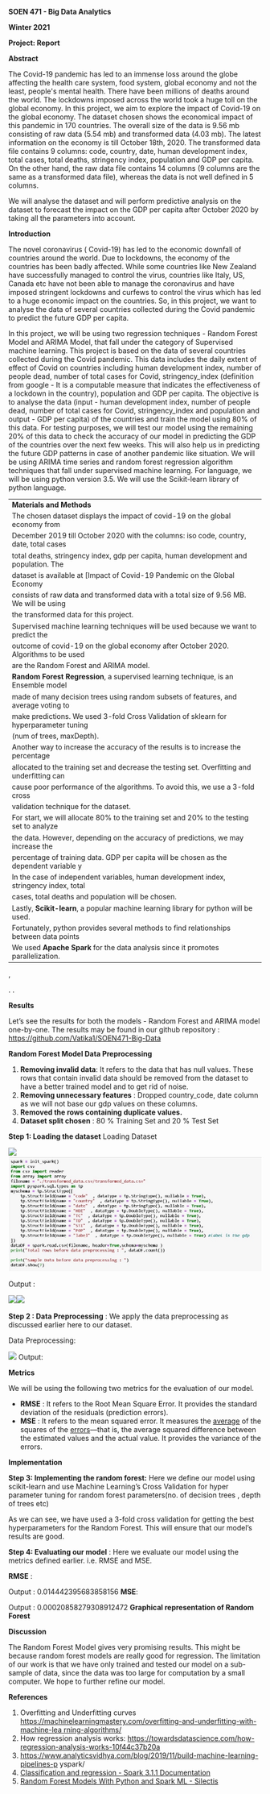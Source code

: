 ﻿**SOEN 471 - Big Data Analytics**

**Winter 2021**

**Project: Report**

**Abstract**

The Covid-19 pandemic has led to an immense loss around the globe affecting the health care system, food system, global economy and not the least, people's mental health. There have been millions of deaths around the world. The lockdowns imposed across the world took a huge toll on the global economy. In this project, we aim to explore the impact of Covid-19 on the global economy. The dataset chosen shows the economical impact of this pandemic in 170 countries. The overall size of the data is 9.56 mb consisting of raw data (5.54 mb) and transformed data (4.03 mb). The latest information on the economy is till October 18th, 2020. The transformed data file contains 9 columns: code, country, date, human development index, total cases, total deaths, stringency index, population and GDP per capita. On the other hand, the raw data file contains 14 columns (9 columns are the same as a transformed data file), whereas the data is not well defined in 5 columns.

We will analyse the dataset and will perform predictive analysis on the dataset to forecast the impact on the GDP per capita after October 2020 by taking all the parameters into account.

**Introduction**

The novel coronavirus ( Covid-19) has led to the economic downfall of countries around the world. Due to lockdowns, the economy of the countries has been badly affected. While some countries like New Zealand have successfully managed to control the virus, countries like Italy, US, Canada etc have not been able to manage the coronavirus and have imposed stringent lockdowns and curfews to control the virus which has led to a huge economic impact on the countries. So, in this project, we want to analyse the data of several countries collected during the Covid pandemic to predict the future GDP per capita.

In this project, we will be using two regression techniques - Random Forest Model and ARIMA Model, that fall under the category of Supervised machine learning. This project is based on the data of several countries collected during the Covid pandemic. This data includes the daily extent of effect of Covid on countries including human development index, number of people dead, number of total cases for Covid, stringency\_index (definition from google - It is a computable measure that indicates the effectiveness of a lockdown in the country), population and GDP per capita. The objective is to analyse the data (input - human development index, number of people dead, number of total cases for Covid, stringency\_index and population and output - GDP per capita) of the countries and train the model using 80% of this data. For testing purposes, we will test our model using the remaining 20% of this data to check the accuracy of our model in predicting the GDP of the countries over the next few weeks. This will also help us in predicting the future GDP patterns in case of another pandemic like situation. We will be using ARIMA time series and random forest regression algorithm techniques that fall under supervised machine learning. For language, we will be using python version 3.5. We will use the Scikit-learn library of python language.



||
| :- |
|**Materials and Methods**|
|The chosen dataset displays the impact of covid-19 on the global economy from|
|December 2019 till October 2020 with the columns: iso code, country, date, total cases|
|total deaths, stringency index, gdp per capita, human development and population. The|
|dataset is available at [Impact of Covid-19 Pandemic on the Global Economy | Kaggle](https://www.kaggle.com/shashwatwork/impact-of-covid19-pandemic-on-the-global-economy/)|
|consists of raw data and transformed data with a total size of 9.56 MB. We will be using|
|the transformed data for this project.|
|Supervised machine learning techniques will be used because we want to predict the|
|outcome of covid-19 on the global economy after October 2020. Algorithms to be used|
|are the Random Forest and ARIMA model.|
|**Random Forest Regression**, a supervised learning technique, is an Ensemble model|
|made of many decision trees using random subsets of features, and average voting to|
|make predictions. We used 3-fold Cross Validation of sklearn for hyperparameter tuning|
|(num of trees, maxDepth).|
|Another way to increase the accuracy of the results is to increase the percentage|
|allocated to the training set and decrease the testing set. Overfitting and underfitting can|
|cause poor performance of the algorithms. To avoid this, we use a 3-fold cross|
|validation technique for the dataset.|
|For start, we will allocate 80% to the training set and 20% to the testing set to analyze|
|the data. However, depending on the accuracy of predictions, we may increase the|
|percentage of training data. GDP per capita will be chosen as the dependent variable y|
|In the case of independent variables, human development index, stringency index, total|
|cases, total deaths and population will be chosen.|
|Lastly, **Scikit-learn**, a popular machine learning library for python will be used.|
|Fortunately, python provides several methods to find relationships between data points|
|We used **Apache Spark** for the data analysis since it promotes parallelization.|

,

. .

**Results**

Let’s see the results for both the models - Random Forest and ARIMA model one-by-one. The results may be found in our github repository : <https://github.com/Vatika1/SOEN471-Big-Data>

**Random Forest Model Data Preprocessing**

1. **Removing invalid data**: It refers to the data that has null values. These rows that contain invalid data should be removed from the dataset to have a better trained model and to get rid of noise.
1. **Removing unnecessary features** : Dropped country\_code, date column as we will not base our gdp values on these columns.
1. **Removed the rows containing duplicate values.**
1. **Dataset split chosen** : 80 % Training Set and 20 % Test Set

**Step 1: Loading the dataset** Loading Dataset

![](images/loading_dataset1.png)![](images/loading_dataset_Res.jpeg)

Output :

![](images/data_preprocessing1.png)![](images/data_preprocessing_output.png)

**Step 2 : Data Preprocessing** : We apply the data preprocessing as discussed earlier here to our dataset.

Data Preprocessing:

![](images/rmse.png)
Output:


**Metrics**

We will be using the following two metrics for the evaluation of our model.

- **RMSE** : It refers to the Root Mean Square Error. It provides the standard deviation of the residuals (prediction errors).
- **MSE** : It refers to the mean squared error.  It measures the [average](https://en.wikipedia.org/wiki/Expected_value) of the squares of the [errors](https://en.wikipedia.org/wiki/Error_\(statistics\))—that is, the average squared difference between the estimated values and the actual value. It provides the variance of the errors.

**Implementation**

**Step 3: Implementing the random forest:** Here we define our model using scikit-learn and use Machine Learning’s Cross Validation for hyper parameter tuning for random forest parameters(no. of decision trees , depth of trees etc)

As we can see, we have used a 3-fold cross validation for getting the best hyperparameters for the Random Forest. This will ensure that our model’s results are good.

**Step 4: Evaluating our model** : Here we evaluate our model using the metrics defined earlier. i.e. RMSE and MSE.

**RMSE** :

Output : 0.014442395683858156 **MSE**:

Output : 0.00020858279308912472 **Graphical representation of Random Forest**


**Discussion**

The Random Forest Model gives very promising results. This might be because random forest models are really good for regression. The limitation of our work is that we have only trained and tested our model on a sub-sample of data, since the data was too large for computation by a small computer. We hope to further refine our model.

**References**

1. Overfitting and Underfitting curves [https://machinelearningmastery.com/overfitting-and-underfitting-with-machine-lea rning-algorithms/](https://machinelearningmastery.com/overfitting-and-underfitting-with-machine-learning-algorithms/)
1. How regression analysis works: <https://towardsdatascience.com/how-regression-analysis-works-10f44c37b20a>
1. https://www.analyticsvidhya.com/blog/2019/11/build-machine-learning-pipelines-p yspark/
1. [Classification and regression - Spark 3.1.1 Documentation](http://spark.apache.org/docs/latest/ml-classification-regression.html#random-forest-regression)
1. [Random Forest Models With Python and Spark ML - Silectis](https://www.silect.is/blog/random-forest-models-in-spark-ml/)

